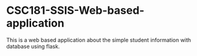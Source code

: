 # CSC181-SSIS-Web-based-application
This is a web based application about the simple student information with database using flask.
